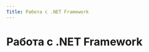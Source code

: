 ```yaml
---
Title: Работа с .NET Framework
---
```



Работа с .NET Framework
=======================

<!-- TOC -->
